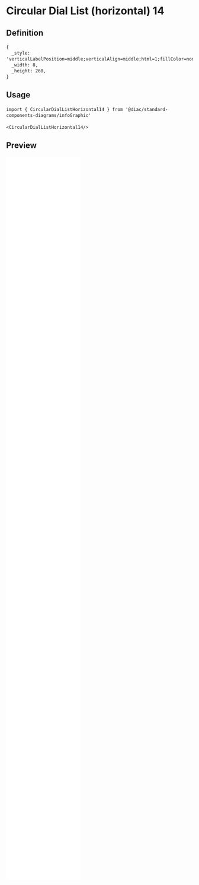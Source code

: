 # Circular Dial List (horizontal) 14

## Definition

```
{
  _style: 'verticalLabelPosition=middle;verticalAlign=middle;html=1;fillColor=none;strokeColor=none;fontSize=15;fontColor=#23445D;align=center;fontStyle=1;',
  _width: 8,
  _height: 260,
}
```

## Usage

```
import { CircularDialListHorizontal14 } from '@diac/standard-components-diagrams/infoGraphic'

<CircularDialListHorizontal14/>
```

## Preview

<img src="./circular-dial-list-horizontal-14.png" width="200"/>
